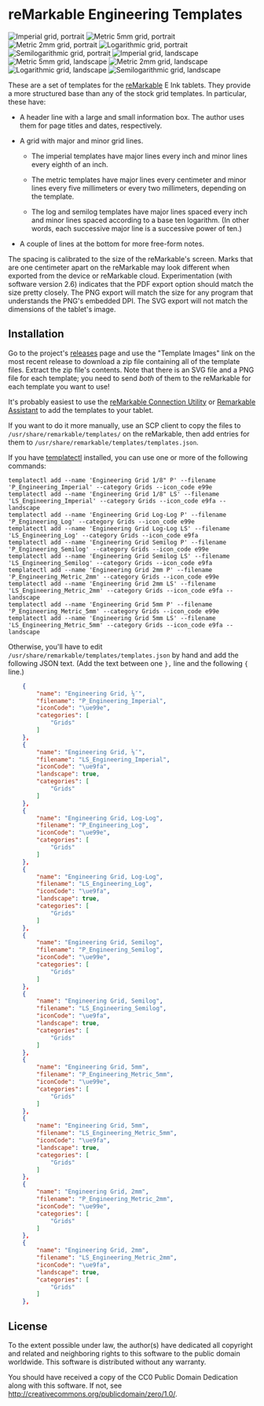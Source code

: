 reMarkable Engineering Templates
================================

![Imperial grid, portrait](https://static.aperiodic.net/remarkable-engineering/P_Engineering_Imperial-thumb.png)
![Metric 5mm grid, portrait](https://static.aperiodic.net/remarkable-engineering/P_Engineering_Metric_5mm-thumb.png)
![Metric 2mm grid, portrait](https://static.aperiodic.net/remarkable-engineering/P_Engineering_Metric_2mm-thumb.png)
![Logarithmic grid, portrait](https://static.aperiodic.net/remarkable-engineering/P_Engineering_Log-thumb.png)
![Semilogarithmic grid, portrait](https://static.aperiodic.net/remarkable-engineering/P_Engineering_Semilog-thumb.png)
![Imperial grid, landscape](https://static.aperiodic.net/remarkable-engineering/LS_Engineering_Imperial-thumb.png)
![Metric 5mm grid, landscape](https://static.aperiodic.net/remarkable-engineering/LS_Engineering_Metric_5mm-thumb.png)
![Metric 2mm grid, landscape](https://static.aperiodic.net/remarkable-engineering/LS_Engineering_Metric_2mm-thumb.png)
![Logarithmic grid, landscape](https://static.aperiodic.net/remarkable-engineering/LS_Engineering_Log-thumb.png)
![Semilogarithmic grid, landscape](https://static.aperiodic.net/remarkable-engineering/LS_Engineering_Semilog-thumb.png)

These are a set of templates for the [reMarkable][] E Ink tablets.  They
provide a more structured base than any of the stock grid templates.  In
particular, these have:

  [reMarkable]: https://remarkable.com

 * A header line with a large and small information box.  The author uses
   them for page titles and dates, respectively.
   
 * A grid with major and minor grid lines.
 
   * The imperial templates have major lines every inch and minor lines
     every eighth of an inch.
   
   * The metric templates have major lines every centimeter and minor
     lines every five millimeters or every two millimeters, depending on
     the template.
   
   * The log and semilog templates have major lines spaced every inch and
     minor lines spaced according to a base ten logarithm.  (In other
     words, each successive major line is a successive power of ten.)
   
 * A couple of lines at the bottom for more free-form notes.
 
The spacing is calibrated to the size of the reMarkable's screen.  Marks
that are one centimeter apart on the reMarkable may look different when
exported from the device or reMarkable cloud.  Experimentation (with
software version 2.6) indicates that the PDF export option should match
the size pretty closely.  The PNG export will match the size for any
program that understands the PNG's embedded DPI.  The SVG export will not
match the dimensions of the tablet's image.


Installation
------------

Go to the project's [releases][] page and use the "Template Images" link
on the most recent release to download a zip file containing all of the
template files.  Extract the zip file's contents.  Note that there is an
SVG file and a PNG file for each template; you need to send *both* of them
to the reMarkable for each template you want to use!

  [releases]: https://gitlab.com/asciiphil/remarkable-engineering/-/releases

It's probably easiest to use the [reMarkable Connection Utility][RCU] or
[Remarkable Assistant][RMA] to add the templates to your tablet.

  [RMA]: https://github.com/richeymichael/remarkable-assistant
  [RCU]: http://www.davisr.me/projects/rcu/

If you want to do it more manually, use an SCP client to copy the files to
`/usr/share/remarkable/templates/` on the reMarkable, then add entries for
them to `/usr/share/remarkable/templates/templates.json`.

If you have [templatectl][] installed, you can use one or more of the
following commands:

  [templatectl]: https://github.com/PeterGrace/templatectl

    templatectl add --name 'Engineering Grid 1/8" P' --filename 'P_Engineering_Imperial' --category Grids --icon_code e99e
    templatectl add --name 'Engineering Grid 1/8" LS' --filename 'LS_Engineering_Imperial' --category Grids --icon_code e9fa --landscape
    templatectl add --name 'Engineering Grid Log-Log P' --filename 'P_Engineering_Log' --category Grids --icon_code e99e
    templatectl add --name 'Engineering Grid Log-Log LS' --filename 'LS_Engineering_Log' --category Grids --icon_code e9fa
    templatectl add --name 'Engineering Grid Semilog P' --filename 'P_Engineering_Semilog' --category Grids --icon_code e99e
    templatectl add --name 'Engineering Grid Semilog LS' --filename 'LS_Engineering_Semilog' --category Grids --icon_code e9fa
    templatectl add --name 'Engineering Grid 2mm P' --filename 'P_Engineering_Metric_2mm' --category Grids --icon_code e99e
    templatectl add --name 'Engineering Grid 2mm LS' --filename 'LS_Engineering_Metric_2mm' --category Grids --icon_code e9fa --landscape
    templatectl add --name 'Engineering Grid 5mm P' --filename 'P_Engineering_Metric_5mm' --category Grids --icon_code e99e
    templatectl add --name 'Engineering Grid 5mm LS' --filename 'LS_Engineering_Metric_5mm' --category Grids --icon_code e9fa --landscape

Otherwise, you'll have to edit
`/usr/share/remarkable/templates/templates.json` by hand and add the
following JSON text.  (Add the text between one `},` line and the
following `{` line.)

```json
    {
        "name": "Engineering Grid, ⅛″",
        "filename": "P_Engineering_Imperial",
        "iconCode": "\ue99e",
        "categories": [
            "Grids"
        ]
    },
    {
        "name": "Engineering Grid, ⅛″",
        "filename": "LS_Engineering_Imperial",
        "iconCode": "\ue9fa",
        "landscape": true,
        "categories": [
            "Grids"
        ]
    },
    {
        "name": "Engineering Grid, Log-Log",
        "filename": "P_Engineering_Log",
        "iconCode": "\ue99e",
        "categories": [
            "Grids"
        ]
    },
    {
        "name": "Engineering Grid, Log-Log",
        "filename": "LS_Engineering_Log",
        "iconCode": "\ue9fa",
        "landscape": true,
        "categories": [
            "Grids"
        ]
    },
    {
        "name": "Engineering Grid, Semilog",
        "filename": "P_Engineering_Semilog",
        "iconCode": "\ue99e",
        "categories": [
            "Grids"
        ]
    },
    {
        "name": "Engineering Grid, Semilog",
        "filename": "LS_Engineering_Semilog",
        "iconCode": "\ue9fa",
        "landscape": true,
        "categories": [
            "Grids"
        ]
    },
    {
        "name": "Engineering Grid, 5mm",
        "filename": "P_Engineering_Metric_5mm",
        "iconCode": "\ue99e",
        "categories": [
            "Grids"
        ]
    },
    {
        "name": "Engineering Grid, 5mm",
        "filename": "LS_Engineering_Metric_5mm",
        "iconCode": "\ue9fa",
        "landscape": true,
        "categories": [
            "Grids"
        ]
    },
    {
        "name": "Engineering Grid, 2mm",
        "filename": "P_Engineering_Metric_2mm",
        "iconCode": "\ue99e",
        "categories": [
            "Grids"
        ]
    },
    {
        "name": "Engineering Grid, 2mm",
        "filename": "LS_Engineering_Metric_2mm",
        "iconCode": "\ue9fa",
        "landscape": true,
        "categories": [
            "Grids"
        ]
    },
```


License
-------

To the extent possible under law, the author(s) have dedicated all
copyright and related and neighboring rights to this software to the
public domain worldwide. This software is distributed without any
warranty.

You should have received a copy of the CC0 Public Domain Dedication along
with this software. If not, see <http://creativecommons.org/publicdomain/zero/1.0/>.
